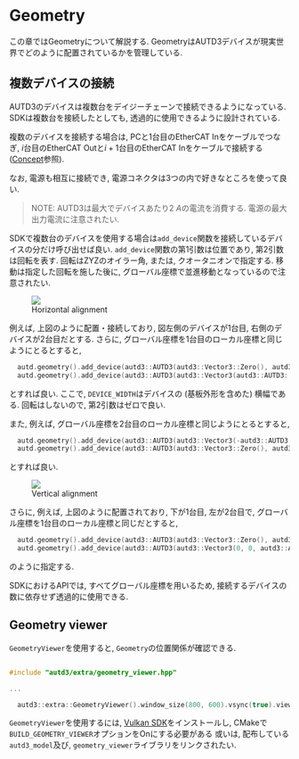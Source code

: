 # Geometry

この章ではGeometryについて解説する.
GeometryはAUTD3デバイスが現実世界でどのように配置されているかを管理している.

## 複数デバイスの接続

AUTD3のデバイスは複数台をデイジーチェーンで接続できるようになっている.
SDKは複数台を接続したとしても, 透過的に使用できるように設計されている.

複数のデバイスを接続する場合は,
PCと1台目のEtherCAT Inをケーブルでつなぎ, $i$台目のEtherCAT Outと$i+1$台目のEtherCAT Inをケーブルで接続する ([Concept](concept.md)参照).

なお, 電源も相互に接続でき, 電源コネクタは3つの内で好きなところを使って良い.
> NOTE: AUTD3は最大でデバイスあたり$\SI{2}{A}$の電流を消費する. 電源の最大出力電流に注意されたい.

SDKで複数台のデバイスを使用する場合は`add_device`関数を接続しているデバイスの分だけ呼び出せば良い.
`add_device`関数の第1引数は位置であり, 第2引数は回転を表す.
回転はZYZのオイラー角, または, クオータニオンで指定する.
移動は指定した回転を施した後に, グローバル座標で並進移動となっているので注意されたい.

<figure>
  <img src="../fig/Users_Manual/autd_hori.jpg"/>
  <figcaption>Horizontal alignment</figcaption>
</figure>

例えば, 上図のように配置・接続しており, 図左側のデバイスが1台目, 右側のデバイスが2台目だとする.
さらに, グローバル座標を1台目のローカル座標と同じようにとるとすると,

```cpp
  autd.geometry().add_device(autd3::AUTD3(autd3::Vector3::Zero(), autd3::Vector3::Zero()));
  autd.geometry().add_device(autd3::AUTD3(autd3::Vector3(autd3::AUTD3::DEVICE_WIDTH, 0, 0), autd3::Vector3::Zero()));
```

とすれば良い.
ここで, `DEVICE_WIDTH`はデバイスの (基板外形を含めた) 横幅である.
回転はしないので, 第2引数はゼロで良い.

また, 例えば, グローバル座標を2台目のローカル座標と同じようにとるとすると,

```cpp
  autd.geometry().add_device(autd3::AUTD3(autd3::Vector3(-autd3::AUTD3::DEVICE_WIDTH, 0, 0), autd3::Vector3::Zero()));
  autd.geometry().add_device(autd3::AUTD3(autd3::Vector3::Zero(), autd3::Vector3::Zero()));
```

とすれば良い.

<figure>
  <img src="../fig/Users_Manual/autd_vert.jpg"/>
  <figcaption>Vertical alignment</figcaption>
</figure>

さらに, 例えば, 上図のように配置されており, 下が1台目, 左が2台目で, グローバル座標を1台目のローカル座標と同じだとすると,
```cpp
  autd.geometry().add_device(autd3::AUTD3(autd3::Vector3::Zero(), autd3::Vector3::Zero()));
  autd.geometry().add_device(autd3::AUTD3(autd3::Vector3(0, 0, autd3::AUTD3::DEVICE_WIDTH), autd3::Vector3(0, autd3::pi / 2.0, 0)));
```
のように指定する.

SDKにおけるAPIでは, すべてグローバル座標を用いるため, 接続するデバイスの数に依存せず透過的に使用できる.

## Geometry viewer

`GeometryViewer`を使用すると, `Geometry`の位置関係が確認できる.

```cpp

#include "autd3/extra/geometry_viewer.hpp"

...

  autd3::extra::GeometryViewer().window_size(800, 600).vsync(true).view(autd.geometry());
```

`GeometryViewer`を使用するには, [Vulkan SDK](https://www.lunarg.com/vulkan-sdk/)をインストールし, CMakeで`BUILD_GEOMETRY_VIEWER`オプションをOnにする必要がある
或いは, 配布している`autd3_model`及び, `geometry_viewer`ライブラリをリンクされたい.
